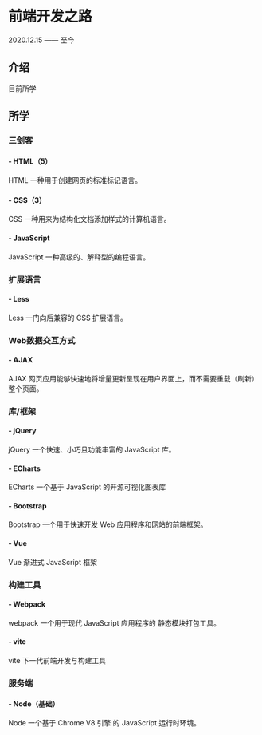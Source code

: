 # 前端开发之路
2020.12.15 —— 至今


## 介绍
目前所学


## 所学

### 三剑客

#### - HTML（5）
HTML 一种用于创建网页的标准标记语言。

#### - CSS（3）
CSS 一种用来为结构化文档添加样式的计算机语言。

#### - JavaScript
JavaScript 一种高级的、解释型的编程语言。


### 扩展语言

#### - Less
Less 一门向后兼容的 CSS 扩展语言。


### Web数据交互方式

#### - AJAX
AJAX 网页应用能够快速地将增量更新呈现在用户界面上，而不需要重载（刷新）整个页面。


### 库/框架

#### - jQuery
jQuery 一个快速、小巧且功能丰富的 JavaScript 库。

#### - ECharts
ECharts 一个基于 JavaScript 的开源可视化图表库

#### - Bootstrap
Bootstrap 一个用于快速开发 Web 应用程序和网站的前端框架。

#### - Vue
Vue 渐进式 JavaScript 框架


### 构建工具

#### - Webpack
webpack 一个用于现代 JavaScript 应用程序的 静态模块打包工具。

#### - vite
vite 下一代前端开发与构建工具


### 服务端

#### - Node（基础）

Node 一个基于 Chrome V8 引擎 的 JavaScript 运行时环境。